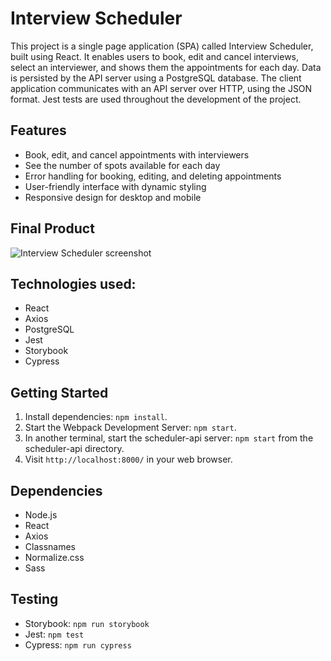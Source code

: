 # Interview Scheduler

This project is a single page application (SPA) called Interview Scheduler, built using React. It enables users to book, edit and cancel interviews, select an interviewer, and shows them the appointments for each day. Data is persisted by the API server using a PostgreSQL database. The client application communicates with an API server over HTTP, using the JSON format. Jest tests are used throughout the development of the project.

## Features

- Book, edit, and cancel appointments with interviewers
- See the number of spots available for each day
- Error handling for booking, editing, and deleting appointments
- User-friendly interface with dynamic styling
- Responsive design for desktop and mobile

## Final Product

![Interview Scheduler screenshot]()

## Technologies used:

- React
- Axios
- PostgreSQL
- Jest
- Storybook
- Cypress

## Getting Started

1. Install dependencies: `npm install`.
2. Start the Webpack Development Server: `npm start`.
3. In another terminal, start the scheduler-api server: `npm start` from the scheduler-api directory.
4. Visit `http://localhost:8000/` in your web browser.

## Dependencies

- Node.js
- React
- Axios
- Classnames
- Normalize.css
- Sass

## Testing

- Storybook: `npm run storybook`
- Jest: `npm test`
- Cypress: `npm run cypress`
